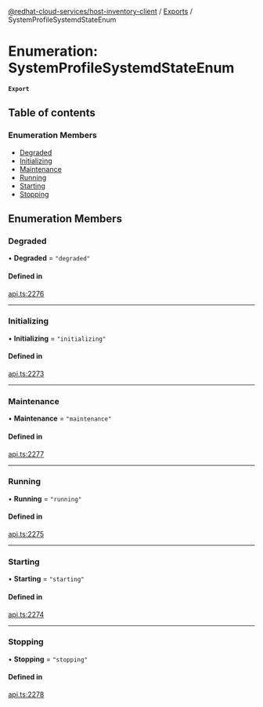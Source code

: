 [@redhat-cloud-services/host-inventory-client](../README.md) / [Exports](../modules.md) / SystemProfileSystemdStateEnum

# Enumeration: SystemProfileSystemdStateEnum

**`Export`**

## Table of contents

### Enumeration Members

- [Degraded](SystemProfileSystemdStateEnum.md#degraded)
- [Initializing](SystemProfileSystemdStateEnum.md#initializing)
- [Maintenance](SystemProfileSystemdStateEnum.md#maintenance)
- [Running](SystemProfileSystemdStateEnum.md#running)
- [Starting](SystemProfileSystemdStateEnum.md#starting)
- [Stopping](SystemProfileSystemdStateEnum.md#stopping)

## Enumeration Members

### Degraded

• **Degraded** = ``"degraded"``

#### Defined in

[api.ts:2276](https://github.com/RedHatInsights/javascript-clients/blob/master/packages/host-inventory/api.ts#L2276)

___

### Initializing

• **Initializing** = ``"initializing"``

#### Defined in

[api.ts:2273](https://github.com/RedHatInsights/javascript-clients/blob/master/packages/host-inventory/api.ts#L2273)

___

### Maintenance

• **Maintenance** = ``"maintenance"``

#### Defined in

[api.ts:2277](https://github.com/RedHatInsights/javascript-clients/blob/master/packages/host-inventory/api.ts#L2277)

___

### Running

• **Running** = ``"running"``

#### Defined in

[api.ts:2275](https://github.com/RedHatInsights/javascript-clients/blob/master/packages/host-inventory/api.ts#L2275)

___

### Starting

• **Starting** = ``"starting"``

#### Defined in

[api.ts:2274](https://github.com/RedHatInsights/javascript-clients/blob/master/packages/host-inventory/api.ts#L2274)

___

### Stopping

• **Stopping** = ``"stopping"``

#### Defined in

[api.ts:2278](https://github.com/RedHatInsights/javascript-clients/blob/master/packages/host-inventory/api.ts#L2278)
